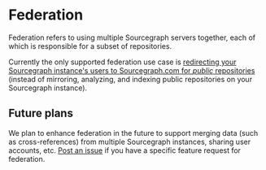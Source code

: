 # Federation

Federation refers to using multiple Sourcegraph servers together, each of which is responsible for a subset of repositories.

Currently the only supported federation use case is [redirecting your Sourcegraph instance's users to Sourcegraph.com for _public_ repositories](public_repositories.md) (instead of mirroring, analyzing, and indexing public repositories on your Sourcegraph instance).

## Future plans

We plan to enhance federation in the future to support merging data (such as cross-references) from multiple Sourcegraph instances, sharing user accounts, etc. [Post an issue](https://github.com/sourcegraph/sourcegraph/issues) if you have a specific feature request for federation.
